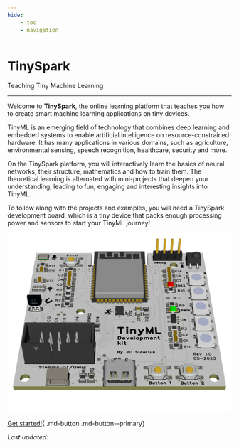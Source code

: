 ```yaml
---
hide: 
    - toc
    - navigation
---
```


<style> .md-footer__inner:not([hidden]) { display: none } </style>
<!-- <style> .md-footer__link--prev:not([hidden]) { display: none } </style> -->
<!-- <style> .md-footer__link--next:not([hidden]) { display: none } </style> -->

# TinySpark

 Teaching Tiny Machine Learning

---

Welcome to **TinySpark**, the online learning platform that teaches you how to create smart machine learning applications on tiny devices. 

TinyML is an emerging field of technology that combines deep learning and embedded systems to enable artificial intelligence on resource-constrained hardware. It has many applications in various domains, such as agriculture, environmental sensing, speech recognition, healthcare, security and more.

On the TinySpark platform, you will interactively learn the basics of neural networks, their structure, mathematics and how to train them. The theoretical learning is alternated with mini-projects that deepen your understanding, leading to fun, engaging and interesting insights into TinyML.

To follow along with the projects and examples, you will need a TinySpark development board, which is a tiny device that packs enough processing power and sensors to start your TinyML journey!

![TinyML development baord](assets/images/devboard.png)

[Get started!](https://j-siderius.github.io/TinySpark/kit/introduction/){ .md-button .md-button--primary}

<!-- [Go to the TinySpark kit Introduction](https://j-siderius.github.io/TinySpark/kit/introduction/){ .md-button .md-button--primary }
[Go to Chapter 1](https://j-siderius.github.io/TinySpark/chapter1/introduction/){ .md-button .md-button--primary }
[Go to About](https://j-siderius.github.io/TinySpark/about/project/){ .md-button .md-button--primary } -->

<!-- Last updated timestamp -->
<script>fetch("https://api.github.com/repos/j-siderius/TinySpark/actions/runs?per_page=10").then((e=>e.json())).then((e=>{for(let t of e.workflow_runs)if("pages build and deployment"==t.name&&"success"==t.conclusion){datetime=new Date(t.updated_at),document.getElementById("lastupdate").innerHTML=datetime.toLocaleString("en-GB",{timeZone:"CET"});break}}));</script>
<i>Last updated: <span id=lastupdate></span></i>